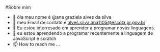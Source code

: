 #Sobre mim
- 👋 óla meu nome é @ana graziela alves da silva 
- 👀 meu Email de contato é alves.silva.ana1105@escola.pr.gov.br 
- 🌱 Eu estou interresado em aprender a programar novas linguagens.
- 💞️ eu estou aprendendo a programar recentemente a linguagem de JavaScript e scratch
- 📫 How to reach me ...

<!---
alves321/alves321 is a ✨ special ✨ repository because its `README.md` (this file) appears on your GitHub profile.
You can click the Preview link to take a look at your changes.
--->
